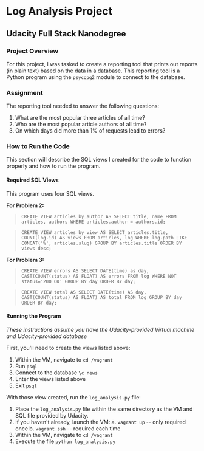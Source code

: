 # Log Analysis Project
## Udacity Full Stack Nanodegree

### Project Overview
For this project, I was tasked to create a reporting tool that prints out reports (in plain text) based on the data in a database. This reporting tool is a Python program using the `psycopg2` module to connect to the database.

### Assignment
The reporting tool needed to answer the following questions:
1. What are the most popular three articles of all time?
2. Who are the most popular article authors of all time?
3. On which days did more than 1% of requests lead to errors?

### How to Run the Code
This section will describe the SQL views I created for the code to function properly and how to run the program.

#### Required SQL Views
This program uses four SQL views.

**For Problem 2:**

> `CREATE VIEW articles_by_author AS
SELECT title, name
FROM articles, authors
WHERE articles.author = authors.id;`

> `CREATE VIEW articles_by_view AS
SELECT articles.title, COUNT(log.id) AS views
FROM articles, log
WHERE log.path LIKE CONCAT('%', articles.slug)
GROUP BY articles.title
ORDER BY views desc;`

**For Problem 3:**

>`CREATE VIEW errors AS
SELECT DATE(time) as day, CAST(COUNT(status) AS FLOAT) AS errors
FROM log
WHERE NOT status='200 OK'
GROUP BY day
ORDER BY day;`

>`CREATE VIEW total AS
SELECT DATE(time) AS day, CAST(COUNT(status) AS FLOAT) AS total
FROM log
GROUP BY day
ORDER BY day;`

#### Running the Program
*These instructions assume you have the Udacity-provided Virtual machine and Udacity-provided database*

First, you'll need to create the views listed above:
1. Within the VM, navigate to `cd /vagrant`
2. Run `psql`
3. Connect to the database `\c news`
4. Enter the views listed above
5. Exit `psql`

With those view created, run the `log_analysis.py` file:
1. Place the `log_analysis.py` file within the same directory as the VM and SQL file provided by Udacity.
2. If you haven't already, launch the VM:
	a. `vagrant up` -- only required once
	b. `vagrant ssh` -- required each time
3. Within the VM, navigate to `cd /vagrant`
4. Execute the file `python log_analysis.py`